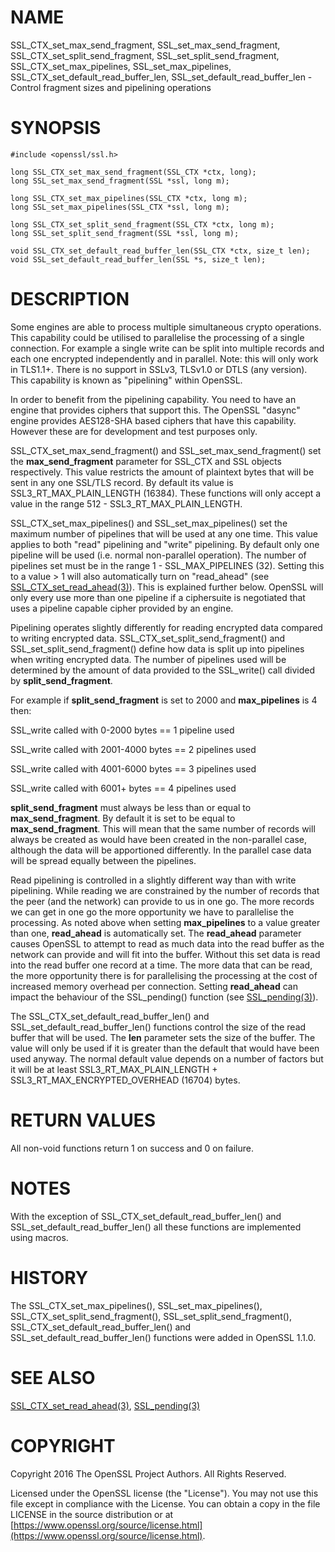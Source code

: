# NAME

SSL\_CTX\_set\_max\_send\_fragment, SSL\_set\_max\_send\_fragment,
SSL\_CTX\_set\_split\_send\_fragment, SSL\_set\_split\_send\_fragment,
SSL\_CTX\_set\_max\_pipelines, SSL\_set\_max\_pipelines,
SSL\_CTX\_set\_default\_read\_buffer\_len, SSL\_set\_default\_read\_buffer\_len - Control
fragment sizes and pipelining operations

# SYNOPSIS

    #include <openssl/ssl.h>

    long SSL_CTX_set_max_send_fragment(SSL_CTX *ctx, long);
    long SSL_set_max_send_fragment(SSL *ssl, long m);

    long SSL_CTX_set_max_pipelines(SSL_CTX *ctx, long m);
    long SSL_set_max_pipelines(SSL_CTX *ssl, long m);

    long SSL_CTX_set_split_send_fragment(SSL_CTX *ctx, long m);
    long SSL_set_split_send_fragment(SSL *ssl, long m);

    void SSL_CTX_set_default_read_buffer_len(SSL_CTX *ctx, size_t len);
    void SSL_set_default_read_buffer_len(SSL *s, size_t len);

# DESCRIPTION

Some engines are able to process multiple simultaneous crypto operations. This
capability could be utilised to parallelise the processing of a single
connection. For example a single write can be split into multiple records and
each one encrypted independently and in parallel. Note: this will only work in
TLS1.1+. There is no support in SSLv3, TLSv1.0 or DTLS (any version). This
capability is known as "pipelining" within OpenSSL.

In order to benefit from the pipelining capability. You need to have an engine
that provides ciphers that support this. The OpenSSL "dasync" engine provides
AES128-SHA based ciphers that have this capability. However these are for
development and test purposes only.

SSL\_CTX\_set\_max\_send\_fragment() and SSL\_set\_max\_send\_fragment() set the
**max\_send\_fragment** parameter for SSL\_CTX and SSL objects respectively. This
value restricts the amount of plaintext bytes that will be sent in any one
SSL/TLS record. By default its value is SSL3\_RT\_MAX\_PLAIN\_LENGTH (16384). These
functions will only accept a value in the range 512 - SSL3\_RT\_MAX\_PLAIN\_LENGTH.

SSL\_CTX\_set\_max\_pipelines() and SSL\_set\_max\_pipelines() set the maximum number
of pipelines that will be used at any one time. This value applies to both
"read" pipelining and "write" pipelining. By default only one pipeline will be
used (i.e. normal non-parallel operation). The number of pipelines set must be
in the range 1 - SSL\_MAX\_PIPELINES (32). Setting this to a value > 1 will also
automatically turn on "read\_ahead" (see [SSL\_CTX\_set\_read\_ahead(3)](http://man.he.net/man3/SSL_CTX_set_read_ahead)). This is
explained further below. OpenSSL will only every use more than one pipeline if
a ciphersuite is negotiated that uses a pipeline capable cipher provided by an
engine.

Pipelining operates slightly differently for reading encrypted data compared to
writing encrypted data. SSL\_CTX\_set\_split\_send\_fragment() and
SSL\_set\_split\_send\_fragment() define how data is split up into pipelines when
writing encrypted data. The number of pipelines used will be determined by the
amount of data provided to the SSL\_write() call divided by
**split\_send\_fragment**.

For example if **split\_send\_fragment** is set to 2000 and **max\_pipelines** is 4
then:

SSL\_write called with 0-2000 bytes == 1 pipeline used

SSL\_write called with 2001-4000 bytes == 2 pipelines used

SSL\_write called with 4001-6000 bytes == 3 pipelines used

SSL\_write called with 6001+ bytes == 4 pipelines used

**split\_send\_fragment** must always be less than or equal to
**max\_send\_fragment**. By default it is set to be equal to **max\_send\_fragment**.
This will mean that the same number of records will always be created as would
have been created in the non-parallel case, although the data will be
apportioned differently. In the parallel case data will be spread equally
between the pipelines.

Read pipelining is controlled in a slightly different way than with write
pipelining. While reading we are constrained by the number of records that the
peer (and the network) can provide to us in one go. The more records we can get
in one go the more opportunity we have to parallelise the processing. As noted
above when setting **max\_pipelines** to a value greater than one, **read\_ahead**
is automatically set. The **read\_ahead** parameter causes OpenSSL to attempt to
read as much data into the read buffer as the network can provide and will fit
into the buffer. Without this set data is read into the read buffer one record
at a time. The more data that can be read, the more opportunity there is for
parallelising the processing at the cost of increased memory overhead per
connection. Setting **read\_ahead** can impact the behaviour of the SSL\_pending()
function (see [SSL\_pending(3)](http://man.he.net/man3/SSL_pending)).

The SSL\_CTX\_set\_default\_read\_buffer\_len() and SSL\_set\_default\_read\_buffer\_len()
functions control the size of the read buffer that will be used. The **len**
parameter sets the size of the buffer. The value will only be used if it is
greater than the default that would have been used anyway. The normal default
value depends on a number of factors but it will be at least
SSL3\_RT\_MAX\_PLAIN\_LENGTH + SSL3\_RT\_MAX\_ENCRYPTED\_OVERHEAD (16704) bytes.

# RETURN VALUES

All non-void functions return 1 on success and 0 on failure.

# NOTES

With the exception of SSL\_CTX\_set\_default\_read\_buffer\_len() and
SSL\_set\_default\_read\_buffer\_len() all these functions are implemented using
macros.

# HISTORY

The SSL\_CTX\_set\_max\_pipelines(), SSL\_set\_max\_pipelines(),
SSL\_CTX\_set\_split\_send\_fragment(), SSL\_set\_split\_send\_fragment(),
SSL\_CTX\_set\_default\_read\_buffer\_len() and  SSL\_set\_default\_read\_buffer\_len()
functions were added in OpenSSL 1.1.0.

# SEE ALSO

[SSL\_CTX\_set\_read\_ahead(3)](http://man.he.net/man3/SSL_CTX_set_read_ahead), [SSL\_pending(3)](http://man.he.net/man3/SSL_pending)

# COPYRIGHT

Copyright 2016 The OpenSSL Project Authors. All Rights Reserved.

Licensed under the OpenSSL license (the "License").  You may not use
this file except in compliance with the License.  You can obtain a copy
in the file LICENSE in the source distribution or at
[https://www.openssl.org/source/license.html](https://www.openssl.org/source/license.html).
